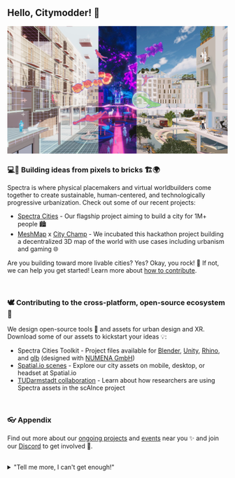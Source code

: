 ## Hello, Citymodder!  👋

![A digital rendering showing a city street through three lens of physical reality, AR, and VR.](https://github.com/SpectraStudios/.github/blob/main/spectra_3views.webp)

### 💻👾 Building ideas from pixels to bricks 🏗️🌍

Spectra is where physical placemakers and virtual worldbuilders come together to create sustainable, human-centered, and technologically progressive urbanization. Check out some of our recent projects:

- [Spectra Cities](https://www.spectracities.com/) - Our flagship project aiming to build a city for 1M+ people 🏙️
- [MeshMap](https://meshmap.com/) x [City Champ](https://docs.meshmap.com/games/city-champ) - We incubated this hackathon project building a decentralized 3D map of the world with use cases including urbanism and gaming 🌐

Are you building toward more livable cities? Yes? Okay, you rock! 🎸 If not, we can help you get started! Learn more about [how to contribute](https://www.spectracities.com/).

</br>

### 🕊️ Contributing to the cross-platform, open-source ecosystem 🚀

We design open-source tools 🔧 and assets for urban design and XR. Download some of our assets to kickstart your ideas 💡:

- Spectra Cities Toolkit - Project files available for [Blender](https://github.com/SpectraStudios/SourceCityToolkit_Blender), [Unity](https://github.com/SpectraStudios/SourceCityToolkit_Unity), [Rhino](https://github.com/SpectraStudios/SourceCityToolkit_Rhino), and [glb](https://github.com/SpectraStudios/SourceCityToolkit_glb) (designed with [NUMENA GmbH](https://www.numena.de/))
- [Spatial.io scenes](https://www.spatial.io/@spectracities) - Explore our city assets on mobile, desktop, or headset at Spatial.io
- [TUDarmstadt collaboration](https://www.verkehr.tu-darmstadt.de/vv/forschung_ivv/projekte_ivv/aktuelle_projekte_2/scaince/luftreinhaltungoffenbach_1.en.jsp) - Learn about how researchers are using Spectra assets in the scAInce project

</br>

### 👓 Appendix

Find out more about our [ongoing projects](https://www.spectracities.com/projects/) and [events](https://www.spectracities.com/events/) near you ✨ and join our [Discord](https://discord.gg/aTSRjCaWvn) to get involved 🤝.

</br>

<details> 
	<summary>"Tell me more, I can't get enough!"</summary>
	<br>
	Our Spectra Cities project entry with NUMENA was selected as a <a href="https://vrawards.aixr.org/finalists-2023/">2023 VR Awards Finalist</a> for the AIXR Social Impact Award! 🌟
</details>
